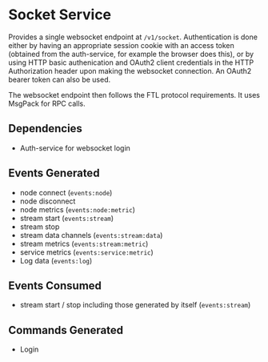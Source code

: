 # Socket Service

Provides a single websocket endpoint at `/v1/socket`. Authentication is done either by having an appropriate session cookie with an access token (obtained from the auth-service, for example the browser does this), or by using HTTP basic authenication and OAuth2 client credentials in the HTTP Authorization header upon making the websocket connection. An OAuth2 bearer token can also be used.

The websocket endpoint then follows the FTL protocol requirements. It uses MsgPack for RPC calls.

## Dependencies
* Auth-service for websocket login

## Events Generated
* node connect (`events:node`)
* node disconnect
* node metrics (`events:node:metric`)
* stream start (`events:stream`)
* stream stop
* stream data channels (`events:stream:data`)
* stream metrics (`events:stream:metric`)
* service metrics (`events:service:metric`)
* Log data (`events:log`)

## Events Consumed
* stream start / stop including those generated by itself (`events:stream`)

## Commands Generated
* Login